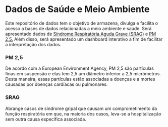 # Dados de Saúde e Meio Ambiente

Este repositório de dados tem o objetivo de armazena, divulga e facilita o acesso a bases de dados relacionadas a meio ambiente e saúde. Será apresentado dados de [Síndrome Respiratória Aguda Grave (SRAG)](https://saudeambienteuff.shinyapps.io/Dashboard_SRAG/) e [PM 2,5.](https://saudeambienteuff.shinyapps.io/Dashboard_PM_25/)
Além disso, será apresentado um dashboard interativo a fim de facilitar a interpretação dos dados.

### PM 2,5 
De acordo com a European Environment Agency, PM 2,5 são partículas finas em suspensão e elas tem 2,5 um diâmetro inferior a 2,5 micrómetros. Desta maneira, essas partículas estão associadas a doenças e a mortes causadas por doenças cardíacas ou pulmonares.

### SRAG 
Abrange casos de síndrome gripal que causam um comprometimento da função respiratória em que, na maioria dos casos, leva-se a hospitalização sem outra causa especifica associada. 

